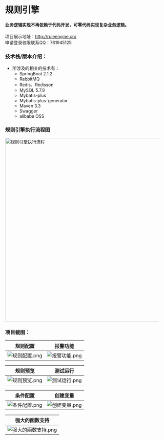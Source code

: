 # 规则引擎 
#### 业务逻辑实现不再依赖于代码开发，可零代码实现复杂业务逻辑。

项目展示地址：http://ruleengine.cn/   
申请登录权限联系QQ：761945125  

### 技术栈/版本介绍：
- 所涉及的相关的技术有：
    - SpringBoot 2.1.2
    - RabbitMQ
    - Redis、Redisson
    - MySQL 5.7.9
    - Mybatis-plus
    - Mybatis-plus-generator
    - Maven 3.3
    - Swagger
    - alibaba OSS
### 规则引擎执行流程图  
<img src="https://github.com/DingQianWen/rule-engine/blob/master/static/img/规则引擎执行流程.png" width = "520" height = "600" alt="规则引擎执行流程" align=center />
 
### 项目截图： 

| 规则配置 | 报警功能 |
|---|---|
| ![规则配置.png](https://github.com/DingQianWen/rule-engine/blob/master/static/img/config.png) |![报警功能.png](https://github.com/DingQianWen/rule-engine/blob/master/static/img/exception.png)|

| 规则预览 | 测试运行 |
|---|---|
| ![规则预览.png](https://github.com/DingQianWen/rule-engine/blob/master/static/img/view_config.png) | ![测试运行.png](https://github.com/DingQianWen/rule-engine/blob/master/static/img/test_run.png) |

| 条件配置 | 创建变量 |
|---|---|
| ![条件配置.png](https://github.com/DingQianWen/rule-engine/blob/master/static/img/config_condition.png) |![创建变量.png](https://github.com/DingQianWen/rule-engine/blob/master/static/img/view_var.png) |

| 强大的函数支持 |
|---|
| ![强大的函数支持.png](https://github.com/DingQianWen/rule-engine/blob/master/static/img/function.png) |  

